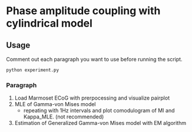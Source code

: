 # Phase amplitude coupling with cylindrical model

## Usage
Comment out each paragraph you want to use before running the script.
```bash
python experiment.py
```

### Paragraph
1. Load Marmoset ECoG with prerpocessing and visualize pairplot
2. MLE of Gamma-von Mises model
    - repeating with 1Hz intervals and plot comodulogram of MI and Kappa_MLE. (not recommended)
3. Estimation of Generalized Gamma-von Mises model with EM algorithm
